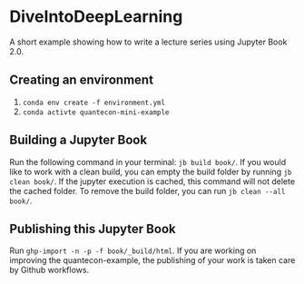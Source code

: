 # DiveIntoDeepLearning
A short example showing how to write a lecture series using Jupyter Book 2.0.

## Creating an environment

1. `conda env create -f environment.yml`
2. `conda activte quantecon-mini-example`

## Building a Jupyter Book
Run the following command in your terminal: `jb build book/`. If you would like to work with a clean build, you can empty the build folder by running `jb clean book/`. If the jupyter execution is cached, this command will not delete the cached folder. To remove the build folder, you can run `jb clean --all book/`.

## Publishing this Jupyter Book

Run `ghp-import -n -p -f book/_build/html`.
If you are working on improving the quantecon-example, the publishing of your work is taken care by Github workflows.
